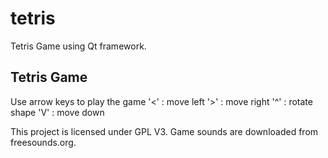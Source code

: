 # tetris
Tetris Game using Qt framework.

Tetris Game
-----------

Use arrow keys to play the game
'<' : move left
'>' : move right
'^' : rotate shape
'V' : move down

This project is licensed under GPL V3. 
Game sounds are downloaded from freesounds.org.

